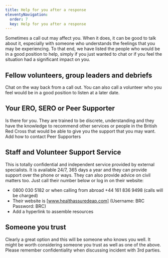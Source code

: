 ```yaml
---
title: Help for you after a response
eleventyNavigation:
  order: 7
  key: Help for you after a response
---
```


Sometimes a call out may affect you. When it does, it can be good to talk about it, especially with someone who understands the feelings that you may be experiencing. To that end, we have listed the people who would be in a good position to help, simply if you just wanted to chat or if you feel the situation had a significant impact on you.

## Fellow volunteers, group leaders and debriefs

Chat on the way back from a call out. You can also call a volunteer who you feel would be in a good position to listen at a later date.

## Your ERO, SERO or Peer Supporter

Is there for you. They are trained to be discrete, understanding and they have the knowledge to recommend other services or people in the British Red Cross that would be able to give you the support that you may want. Add how to contact Peer Supporters

## Staff and Volunteer Support Service

This is totally confidential and independent service provided by external specialists. It is available 24/7, 365 days a year and they can provide support over the phone or ways. They can also provide advice on civil matters too. Just call their number below or log in on their website:

* 0800 030 5182 or when calling from abroad +44 161 836 9498 (calls will be charged)
* Their website is [www.healthassuredeap.com]  (Username: BRC Password: BRC)
* Add a hyperlink to assemble resources

## Someone you trust

Clearly a great option and this will be someone who knows you well. It might be worth considering someone you trust as well as one of the above.  Please remember confidentiality when discussing incident with 3rd parties.
